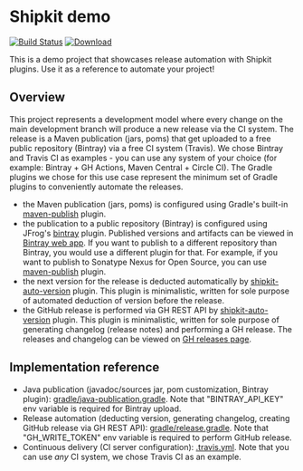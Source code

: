 # Shipkit demo

[![Build Status](https://travis-ci.com/shipkit/shipkit-demo.svg?branch=master)](https://travis-ci.com/shipkit/shipkit-demo)
[![Download](https://api.bintray.com/packages/shipkit/examples/shipkit-demo/images/download.svg)](https://bintray.com/shipkit/examples/shipkit-demo/_latestVersion)

This is a demo project that showcases release automation with Shipkit plugins.
Use it as a reference to automate your project!

## Overview

This project represents a development model where every change on the main development branch will produce a new release via the CI system.
The release is a Maven publication (jars, poms) that get uploaded to a free public repository (Bintray) via a free CI system (Travis).
We chose Bintray and Travis CI as examples - you can use any system of your choice (for example: Bintray + GH Actions, Maven Central + Circle CI).
The Gradle plugins we chose for this use case represent the minimum set of Gradle plugins to conveniently automate the releases.

 - the Maven publication (jars, poms) is configured using Gradle's built-in [maven-publish](https://docs.gradle.org/current/userguide/publishing_maven.html) plugin.
 - the publication to a public repository (Bintray) is configured using JFrog's [bintray](https://github.com/bintray/gradle-bintray-plugin) plugin.
    Published versions and artifacts can be viewed in [Bintray web app](https://bintray.com/shipkit/examples/shipkit-demo).
    If you want to publish to a different repository than Bintray, you would use a different plugin for that.
    For example, if you want to publish to Sonatype Nexus for Open Source, you can use [maven-publish](https://docs.gradle.org/current/userguide/publishing_maven.html) plugin.
 - the next version for the release is deducted automatically by [shipkit-auto-version](https://github.com/shipkit/shipkit-auto-version) plugin.
    This plugin is minimalistic, written for sole purpose of automated deduction of version before the release. 
 - the GitHub release is performed via GH REST API by [shipkit-auto-version](https://github.com/shipkit/shipkit-changelog) plugin.
    This plugin is minimalistic, written for sole purpose of generating changelog (release notes) and performing a GH release.
    The releases and changelog can be viewed on [GH releases page](https://github.com/shipkit/shipkit-demo/releases).

## Implementation reference

- Java publication (javadoc/sources jar, pom customization, Bintray plugin): [gradle/java-publication.gradle](/gradle/java-publication.gradle).
    Note that "BINTRAY_API_KEY" env variable is required for Bintray upload.
- Release automation (deducting version, generating changelog, creating GitHub release via GH REST API): [gradle/release.gradle](/gradle/release.gradle).
    Note that "GH_WRITE_TOKEN" env variable is required to perform GitHub release.
- Continuous delivery (CI server configuration): [.travis.yml](/gradle/release.gradle).
    Note that you can use *any* CI system, we chose Travis CI as an example.
